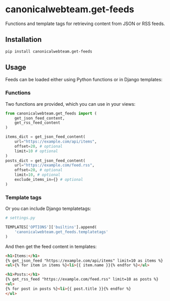 # canonicalwebteam.get-feeds

Functions and template tags for retrieving content from JSON or RSS feeds.

## Installation

``` bash
pip install canonicalwebteam.get-feeds
```

## Usage

Feeds can be loaded either using Python functions or in Django templates:

### Functions

Two functions are provided, which you can use in your views:

``` python
from canonicalwebteam.get_feeds import (
    get_json_feed_content,
    get_rss_feed_content
)

items_dict = get_json_feed_content(
    url="https://example.com/api/items",
    offset=20, # optional
    limit=10 # optional
)
posts_dict = get_json_feed_content(
    url="https://example.com/feed.rss",
    offset=20, # optional
    limit=10, # optional
    exclude_items_in={} # optional
)
```

### Template tags

Or you can include Django templatetags:

``` python
# settings.py

TEMPLATES['OPTIONS']['builtins'].append(
    'canonicalwebteam.get_feeds.templatetags'
)
```

And then get the feed content in templates:

``` html
<h1>Items:</h1>
{% get_json_feed "https://example.com/api/items" limit=10 as items %}
<ul>{% for item in items %}<li>{{ item.name }}{% endfor %}</ul>

<h1>Posts:</h1>
{% get_rss_feed "https://example.com/feed.rss" limit=10 as posts %}
<ul>
{% for post in posts %}<li>{{ post.title }}{% endfor %}
</ul>
```
